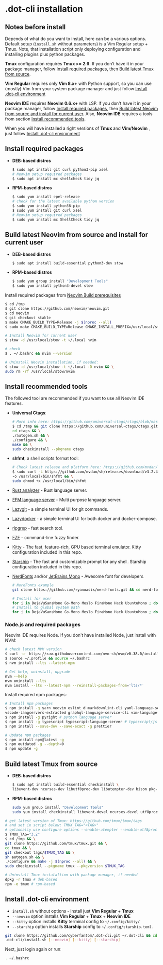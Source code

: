 # .dot-cli installation

## Notes before install

Depends of what do you want to install, here can be a various options. Default setup (`install.sh` without parameters) is a Vim Regular setup + Tmux. Note, that installation script only deploying configuration and installing plugins plus python packages.

**Tmux** configuration requires **Tmux >= 2.6**. If you don't have it in your package manager, follow [Install required packages](#install-required-packages),
then [Build latest Tmux from source](#build-latest-tmux-from-source).

**Vim Regular** requires only **Vim 8.x+** with Python support, so you can use (mostly) Vim from your system package manager and just follow [Install .dot-cli environment](#install-.dot-cli-environment)

**Neovim IDE** requires **Neovim 0.6.x+** with LSP. If you don't have it in your package manager, follow [Install required packages](#install-required-packages),
then [Build latest Neovim from source and install for current user](#build-latest-neovim-from-source-and-install-for-current-user).
Also, **Neovim IDE** requires a tools from section [Install recommended tools](#install-recommended-tools).

When you will have installed a right versions of **Tmux** and **Vim/Neovim** , just follow [Install .dot-cli environment](#install-.dot-cli-environment)

## Install required packages

- **DEB-based distros**

  ```bash
  $ sudo apt install git curl python3-pip xsel
  # Neovim setup required packages
  $ sudo apt install mc shellcheck tidy jq
  ```

- **RPM-based distros**

  ```bash
  $ sudo yum install epel-release
  # check for the latest available python version
  $ sudo yum install python36-pip
  $ sudo yum install git curl xsel
  # Neovim setup required packages
  $ sudo yum install mc ShellCheck tidy jq
  ```

## Build latest Neovim from source and install for current user

- **DEB-based distros**

  ```bash
  $ sudo apt install build-essential python3-dev stow
  ```

- **RPM-based distros**

  ```bash
  $ sudo yum group install "Development Tools"
  $ sudo yum install python3-devel stow
  ```

Install required packages from [Neovim Build prerequisites](https://github.com/neovim/neovim/wiki/Building-Neovim#build-prerequisites)

```bash
$ cd /tmp
$ git clone https://github.com/neovim/neovim.git
$ cd neovim
$ git checkout stable
$ make CMAKE_BUILD_TYPE=Release -j $(nproc --all)
$ sudo make CMAKE_BUILD_TYPE=Release CMAKE_INSTALL_PREFIX=/usr/local/stow/nvim install

# Install Neovim for current user
$ stow -d /usr/local/stow -t ~/.local nvim

# check
$ . ~/.bashrc && nvim --version

# Uninstall Neovim installation, if needed:
$ stow -d /usr/local/stow -t ~/.local -D nvim && \
sudo rm -rf /usr/local/stow/nvim
```

## Install recommended tools

The followed tool are recommended if you want to use all Neovim IDE features.

- **Universal Ctags**:

  ```bash
  # More info here: https://github.com/universal-ctags/ctags/blob/master/docs/autotools.rst
  $ cd /tmp && git clone https://github.com/universal-ctags/ctags.git && \
  cd ctags && \
  ./autogen.sh && \
  ./configure && \
  make && \
  sudo checkinstall --pkgname ctags
  ```

- **shfmt**, a shell scripts format tool:

  ```bash
  # Check latest release and platform here: https://github.com/mvdan/sh/releases
  $ sudo curl -L https://github.com/mvdan/sh/releases/download/v3.2.4/shfmt_v3.2.4_linux_amd64 \
  -o /usr/local/bin/shfmt && \
  sudo chmod +x /usr/local/bin/shfmt
  ```

- [Rust analyzer](https://github.com/rust-analyzer/rust-analyzer) - Rust language server.

- [EFM language server](https://github.com/mattn/efm-langserver) - Multi purpose language server.

- [Lazygit](https://github.com/jesseduffield/lazygit#installation) - a simple terminal UI for git commands.

- [Lazydocker](https://github.com/jesseduffield/lazydocker#installation) - a simple terminal UI for both docker and docker-compose.

- [ripgrep](https://github.com/BurntSushi/ripgrep#installation) - fast search tool.

- [FZF](https://github.com/junegunn/fzf) - command-line fuzzy finder.

- [Kitty](https://sw.kovidgoyal.net/kitty/binary/) - The fast, feature-rich, GPU based terminal emulator. Kitty configuration included in this repo.

- [Starship](https://starship.rs/) - The fast and customizable prompt for any shell. Starship configuration included in this repo.

- [NerdFonts](https://github.com/ryanoasis/nerd-fonts) and/or [JetBrains Mono](https://www.jetbrains.com/lp/mono/) - Awesome font for developers.

  ```bash
  # NerdFonts example
  git clone https://github.com/ryanoasis/nerd-fonts.git && cd nerd-fonts

  # Install for user
  for i in DejaVuSansMono Go-Mono Meslo FiraMono Hack UbuntuMono ; do ./install.sh -U "$i" ; done
  # Install to global system path
  for i in DejaVuSansMono Go-Mono Meslo FiraMono Hack UbuntuMono ; do sudo ./install.sh -S "$i" ; done
  ```

### Node.js and required packages

Neovim IDE requires Node. If you don't have installed Node, just install with NVM:

```bash
# check latest NVM version
$ curl -o- https://raw.githubusercontent.com/nvm-sh/nvm/v0.38.0/install.sh | bash
$ source ~/.profile && source ~/.bashrc
$ nvm install --lts --latest-npm

# Get help, uninstall, upgrade
nvm --help
nvm uninstall --lts
nvm install --lts --latest-npm --reinstall-packages-from='lts/*'
```

Install required npm packages:

```bash
# Install npm packages
$ npm install -g yarn neovim eslint_d markdownlint-cli yaml-language-server bash-language-server \
vscode-langservers-extracted graphql-language-service-cli vim-language-server
$ npm install -g pyright # python language server
$ npm install -g typescript typescript-language-server # typescript/js language server
$ npm install --save-dev --save-exact -g prettier

# Update npm packages
$ npm install npm@latest -g
$ npm outdated -g --depth=0
$ npm update -g
```

## Build latest Tmux from source

- **DEB-based distros**

  ```bash
  $ sudo apt install build-essential checkinstall \
  libevent-dev ncurses-dev libutf8proc-dev libutempter-dev bison pkg-config
  ```

- **RPM-based distros**

  ```bash
  sudo yum group install "Development Tools"
  sudo yum install checkinstall libevent-devel ncurses-devel utf8proc-devel libutempter-devel bison pkg-config
  ```

```bash
# get latest version of Tmux: https://github.com/tmux/tmux/tags
# and set in script below: TMUX_TAG="<TAG>"
# optionally use configure options --enable-utempter --enable-utf8proc
$ TMUX_TAG="3.2"
$ cd /tmp && \
git clone https://github.com/tmux/tmux.git && \
cd tmux && \
git checkout tags/$TMUX_TAG && \
sh autogen.sh && \
./configure && make -j $(nproc --all) && \
sudo checkinstall --pkgname tmux --pkgversion $TMUX_TAG

# Uninstall Tmux instalaltion with package manager, if needed
dpkg -r tmux # deb-based
rpm -e tmux # rpm-based
```

## Install .dot-cli environment

- `install.sh` without options - install just **Vim Regular** + **Tmux**
- `--neovim` option installs **Vim Regular** + **Tmux** + **Neovim IDE**
- `--kitty` option installs **Kitty** terminal config to `~/.config/kitty/`
- `--starship` option installs **Starship** config to `~/.config/starship.toml`.

```bash
git clone https://github.com/cyberfantom/.dot-cli.git ~/.dot-cli && cd ~/
.dot-cli/install.sh [--neovim] [--kitty] [--starship]
```

Next, just login again or run:

```bash
. ~/.bashrc
```
